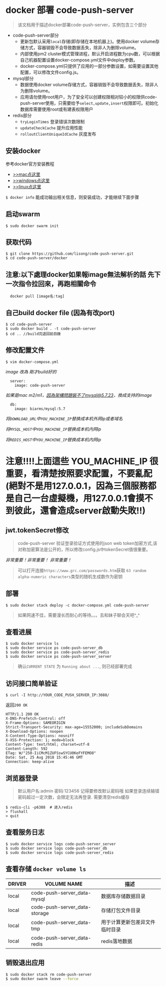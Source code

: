 # docker 部署 code-push-server

>该文档用于描述docker部署code-push-server，实例包含三个部分

- code-push-server部分
  - 更新包默认采用`local`存储(即存储在本地机器上)。使用docker volume存储方式，容器销毁不会导致数据丢失，除非人为删除volume。
  - 内部使用pm2 cluster模式管理进程，默认开启进程数为cpu数，可以根据自己机器配置设置docker-compose.yml文件中deploy参数。
  - docker-compose.yml只提供了应用的一部分参数设置，如需要设置其他配置，可以修改文件config.js。
- mysql部分
  - 数据使用docker volume存储方式，容器销毁不会导致数据丢失，除非人为删除volume。
  - 应用请勿使用root用户，为了安全可以创建权限相对较小的权限供code-push-server使用，只需要给予`select,update,insert`权限即可。初始化数据库需要使用root或有建表权限用户
- redis部分
  - `tryLoginTimes` 登录错误次数限制
  - `updateCheckCache` 提升应用性能 
  - `rolloutClientUniqueIdCache` 灰度发布 

## 安装docker

参考docker官方安装教程

- [>>mac点这里](https://docs.docker.com/docker-for-mac/install/)
- [>>windows点这里](https://docs.docker.com/docker-for-windows/install/)
- [>>linux点这里](https://docs.docker.com/install/linux/docker-ce/ubuntu/)


`$ docker info` 能成功输出相关信息，则安装成功，才能继续下面步骤

## 启动swarm

```shell
$ sudo docker swarm init
```


## 获取代码

```shell
$ git clone https://github.com/lisong/code-push-server.git
$ cd code-push-server/docker
```

## 注意:以下處理docker如果報image無法解析的話 先下一次指令拉回來，再跑相關命令
```shell
  docker pull [image名:tag]
```

## 自己build docker file (因為有改port)
```shell
$ cd code-push-server
$ sudo docker build . -t code-push-server
$ cd .. //build完退回前目錄
```

## 修改配置文件

```shell
$ vim docker-compose.yml
```
*image 改為 剛才build好的*
```shell
  server:
    image: code-push-server
```
*如果是mac m2/m1，因為架構問題裝不了mysql@5.7.23，換成支持的image*
```shell
  db:
    image: biarms/mysql:5.7
```


*将`DOWNLOAD_URL`中`YOU_MACHINE_IP`替换成本机外网ip或者域名*

*将`MYSQL_HOST`中`YOU_MACHINE_IP`替换成本机内网ip*

*将`REDIS_HOST`中`YOU_MACHINE_IP`替换成本机内网ip*

# 注意!!!!上面這些 YOU_MACHINE_IP 很重要，看清楚按照要求配置，不要亂配(絕對不是用127.0.0.1，因為三個服務都是自己一台虛擬機，用127.0.0.1會摸不到彼此，還會造成server啟動失敗!!)

## jwt.tokenSecret修改

> code-push-server 验证登录验证方式使用的json web token加密方式,该对称加密算法是公开的，所以修改config.js中tokenSecret值很重要。

*非常重要！非常重要！ 非常重要！*

> 可以打开连接`https://www.grc.com/passwords.htm`获取 `63 random alpha-numeric characters`类型的随机生成数作为密钥

## 部署

```shell
$ sudo docker stack deploy -c docker-compose.yml code-push-server
```

> 如果网速不佳，需要漫长而耐心的等待。。。去和妹子聊会天吧^_^


## 查看进展

```shell
$ sudo docker service ls
$ sudo docker service ps code-push-server_db
$ sudo docker service ps code-push-server_redis
$ sudo docker service ps code-push-server_server
```

> 确认`CURRENT STATE` 为 `Running about ...`, 则已经部署完成

## 访问接口简单验证

`$ curl -I http://YOUR_CODE_PUSH_SERVER_IP:3088/`

返回`200 OK`

```http
HTTP/1.1 200 OK
X-DNS-Prefetch-Control: off
X-Frame-Options: SAMEORIGIN
Strict-Transport-Security: max-age=15552000; includeSubDomains
X-Download-Options: noopen
X-Content-Type-Options: nosniff
X-XSS-Protection: 1; mode=block
Content-Type: text/html; charset=utf-8
Content-Length: 592
ETag: W/"250-IiCMcM1ZUFSswSYCU0KeFYFEMO8"
Date: Sat, 25 Aug 2018 15:45:46 GMT
Connection: keep-alive
```

## 浏览器登录

> 默认用户名:admin 密码:123456 记得要修改默认密码哦
> 如果登录连续输错密码超过一定次数，会限定无法再登录. 需要清空redis缓存

```shell
$ redis-cli -p6388  # 进入redis
> flushall
> quit
```


## 查看服务日志

```shell
$ sudo docker service logs code-push-server_server
$ sudo docker service logs code-push-server_db
$ sudo docker service logs code-push-server_redis
```

## 查看存储 `docker volume ls`

DRIVER | VOLUME NAME |  描述    
------ | ----- | -------
local  | code-push-server_data-mysql | 数据库存储数据目录
local  | code-push-server_data-storage | 存储打包文件目录
local  | code-push-server_data-tmp | 用于计算更新包差异文件临时目录
local  | code-push-server_data-redis | redis落地数据

## 销毁退出应用

```bash
$ sudo docker stack rm code-push-server
$ sudo docker swarm leave --force
```
